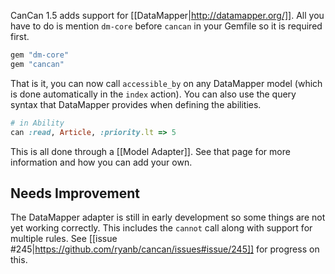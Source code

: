 CanCan 1.5 adds support for [[DataMapper|http://datamapper.org/]]. All you have to do is mention `dm-core` before `cancan` in your Gemfile so it is required first.

```ruby
gem "dm-core"
gem "cancan"
```

That is it, you can now call `accessible_by` on any DataMapper model (which is done automatically in the `index` action). You can also use the query syntax that DataMapper provides when defining the abilities.

```ruby
# in Ability
can :read, Article, :priority.lt => 5
```

This is all done through a [[Model Adapter]]. See that page for more information and how you can add your own.

## Needs Improvement

The DataMapper adapter is still in early development so some things are not yet working correctly. This includes the `cannot` call along with support for multiple rules. See [[issue #245|https://github.com/ryanb/cancan/issues#issue/245]] for progress on this.